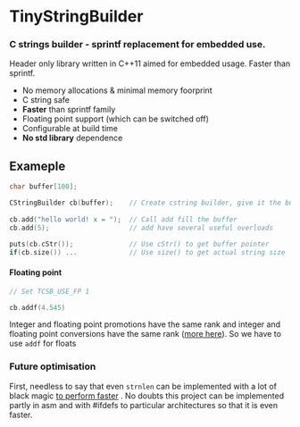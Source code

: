 # TinyStringBuilder 

### C strings builder - sprintf replacement for embedded use. 


Header only library written in C++11 aimed for embedded usage. Faster than sprintf.

* No memory allocations & minimal memory foorprint
* C string safe
* **Faster** than sprintf family
* Floating point support (which can be switched off)
* Configurable at build time
* **No std library** dependence


## Exameple

```cpp
char buffer[100];

CStringBuilder cb(buffer);    // Create cstring builder, give it the buffer
 
cb.add("hello world! x = ");  // Call add fill the buffer
cb.add(5);                    // add have several useful overloads

puts(cb.cStr());              // Use cStr() to get buffer pointer
if(cb.size()) ...             // Use size() to get actual string size

```


#### Floating point

```cpp
// Set TCSB_USE_FP 1

cb.addf(4.545) 

```
Integer and floating point promotions have the same rank and integer and floating 
point conversions have the same rank ([more here][int_float_ambiguity]). 
So we have to use `addf` for floats


### Future optimisation

First, needless to say that even `strnlen` can be implemented with 
a lot of black magic [to perform faster][strnlen_impl] . 
No doubts this project can be implemented partly in asm and with #ifdefs to particular architectures 
so that it is even faster.  


### 



[strnlen_impl]:http://stackoverflow.com/questions/2372315/how-to-implement-strlen-as-fast-as-possible
[int_float_ambiguity]:http://stackoverflow.com/questions/38772637/overload-ambiguous-int-int64-t-vs-int-double
